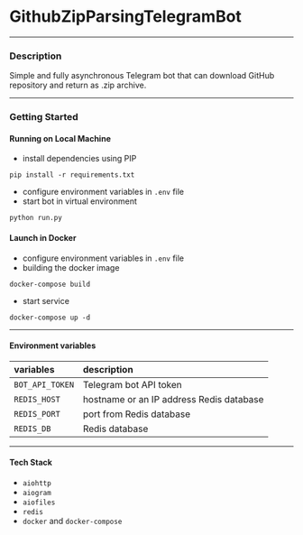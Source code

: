 # GithubZipParsingTelegramBot
___
### Description

Simple and fully asynchronous Telegram bot that can download GitHub repository and return as .zip archive.
___
### Getting Started
#### Running on Local Machine
+ install dependencies using PIP
````
pip install -r requirements.txt 
````
+ configure environment variables in `.env` file
+ start bot in virtual environment
````
python run.py
````
#### Launch in Docker
+ configure environment variables in `.env` file
+ building the docker image
````
docker-compose build
````
+ start service
````
docker-compose up -d
````
____
#### Environment variables
| variables       | description                             |
|:----------------|:----------------------------------------|
| `BOT_API_TOKEN` | Telegram bot API token                  |
| `REDIS_HOST`    | hostname or an IP address Redis database|
| `REDIS_PORT`    | port from Redis database                |
| `REDIS_DB`      | Redis database                          |
____
#### Tech Stack
+ `aiohttp`
+ `aiogram`
+ `aiofiles`
+ `redis`
+ `docker` and `docker-compose`